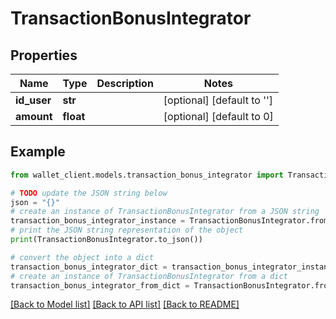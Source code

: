 # TransactionBonusIntegrator


## Properties

Name | Type | Description | Notes
------------ | ------------- | ------------- | -------------
**id_user** | **str** |  | [optional] [default to '']
**amount** | **float** |  | [optional] [default to 0]

## Example

```python
from wallet_client.models.transaction_bonus_integrator import TransactionBonusIntegrator

# TODO update the JSON string below
json = "{}"
# create an instance of TransactionBonusIntegrator from a JSON string
transaction_bonus_integrator_instance = TransactionBonusIntegrator.from_json(json)
# print the JSON string representation of the object
print(TransactionBonusIntegrator.to_json())

# convert the object into a dict
transaction_bonus_integrator_dict = transaction_bonus_integrator_instance.to_dict()
# create an instance of TransactionBonusIntegrator from a dict
transaction_bonus_integrator_from_dict = TransactionBonusIntegrator.from_dict(transaction_bonus_integrator_dict)
```
[[Back to Model list]](../README.md#documentation-for-models) [[Back to API list]](../README.md#documentation-for-api-endpoints) [[Back to README]](../README.md)


